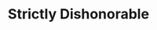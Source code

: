 ---
title: Strictly Dishonorable
year: 1948
opening_date: 1948-01-16
closing_date: 1948-01-23
layout: productions
featured_image: 
image_caption:
image_credit:
playbill:
category:
Theatre: Theatre Jacksonville
Venue: Little Theatre
cast:
  Tomaso Antiovi: Abe Chardkoff
  Isabelle Parry: Alice Masters
  Judge Dempsey: C. Eugene Sayre
  Count DiRuvo: David W. Mozo
  Mario: Eugene Patton
  Patrolman Mulligan: Walter Feuer
  Harry Greene: William Baxter
  Giovavnni: William Demetree
crew:
  Director: L. Bramer Carlson
  Stage Manager: Connie Buchwald
  Assistant Stage Manager: Fred Lovejoy
  Set and Lighting Design: Duke LeBrun
  Lighting controls: Nina Branch
  Sound Effects: John Leipold
  Properties Chairman: Mary Claire Bates
  Properties: 
    - Irma Leipold
    - Mary Alice Gresham
    - Vonnie Patton
  Make-up:
    - Beverly Adams
    - Elmo Lehman
    - Louise Elkins
    - Sally Proctor
    - Su Hawkins
  Scene painting and construction:
    - Carole Henning
    - Charles Berry
    - David Salter
    - Duke LeBrun
    - Elsie Foreman
    - Ernestine Logie
    - Eugene Patton
    - Harriet Warner
    - Jeanne Edwards
    - Karl Knoche, Jr.
    - Nina Branch
    - Suzanne Kahr
    - Vivienne Salter
    - Vonnie Patton
  Scene Shifting:
    - Charles Berry
    - David Salter
    - Karl Knoche, Jr. 
  Curtain: Fred Lovejoy
understudies:
orchestra:
external_links:
---